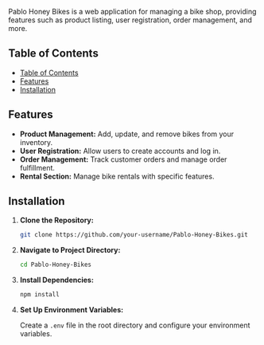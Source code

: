 Pablo Honey Bikes is a web application for managing a bike shop, providing features such as product listing, user registration, order management, and more.

## Table of Contents

- [Table of Contents](#table-of-contents)
- [Features](#features)
- [Installation](#installation)

## Features

- **Product Management:** Add, update, and remove bikes from your inventory.
- **User Registration:** Allow users to create accounts and log in.
- **Order Management:** Track customer orders and manage order fulfillment.
- **Rental Section:** Manage bike rentals with specific features.

## Installation

1. **Clone the Repository:**

   ```bash
   git clone https://github.com/your-username/Pablo-Honey-Bikes.git
   ```

2. **Navigate to Project Directory:**

   ```bash
   cd Pablo-Honey-Bikes
   ```

3. **Install Dependencies:**

   ```bash
   npm install
   ```

4. **Set Up Environment Variables:**

   Create a `.env` file in the root directory and configure your environment variables.

   ```env